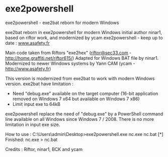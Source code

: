 # exe2powershell
exe2powershell - exe2bat reborn for modern Windows

exe2bat reborn in exe2powershell for modern Windows
initial author ninar1, based on riftor work, and modernized by ycam
exe2powershell - keep up to date : www.asafety.fr
         
Main code taken from Riftors "exe2hex" (riftor@sec33.com - http://home.graffiti.net/riftor615/)
Adapted for Windows BAT file by ninar1.
Modernized to newer Windows systems by Yann CAM (ycam - http://www.asafety.fr)

This version is modernized from exe2bat to work with modern Windows version.
exe2bat have limitation :
- Need "debug.exe" available on the target computer (16-bit application removed on Windows 7 x64 but available on Windows 7 x86)
- Limit input exe to 64kB

exe2powershell replace the need of "debug.exe" by a PowerShell command line available on all Windows since Windows 7 / 2008.
There is no more limitation in input exe size.

How to use :
         C:\Users\admin\Desktop>exe2powershell.exe nc.exe nc.bat
         [*] Finished: nc.exe > nc.bat

Credits : Riftor, ninar1, BCK and ycam
